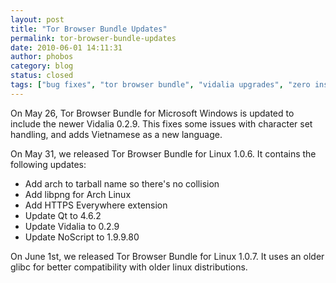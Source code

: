 ```yaml
---
layout: post
title: "Tor Browser Bundle Updates"
permalink: tor-browser-bundle-updates
date: 2010-06-01 14:11:31
author: phobos
category: blog
status: closed
tags: ["bug fixes", "tor browser bundle", "vidalia upgrades", "zero install bundle"]
---
```


On May 26, Tor Browser Bundle for Microsoft Windows is updated to include the newer Vidalia 0.2.9. This fixes some issues with character set handling, and adds Vietnamese as a new language.

On May 31, we released Tor Browser Bundle for Linux 1.0.6. It contains the following updates:

-   Add arch to tarball name so there's no collision
-   Add libpng for Arch Linux
-   Add HTTPS Everywhere extension
-   Update Qt to 4.6.2
-   Update Vidalia to 0.2.9
-   Update NoScript to 1.9.9.80

On June 1st, we released Tor Browser Bundle for Linux 1.0.7. It uses an older glibc for better compatibility with older linux distributions.
